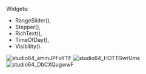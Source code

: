 Widgets:
- RangeSlider(),
- Stepper(),
- RichText(),
- TimeOfDay(),
- Visibility().


![studio64_ammJPFoYTF](https://user-images.githubusercontent.com/94138023/230077746-4d7e10e9-e7fb-433c-b534-960d13af8498.png)
![studio64_HOTTGwrUms](https://user-images.githubusercontent.com/94138023/230077753-0ba80684-ca7a-44f7-97b4-b55922006713.png)
![studio64_DbCXQugwwF](https://user-images.githubusercontent.com/94138023/230077762-a86f5175-d8fc-40a5-80ca-7df7db4ebfcd.png)
